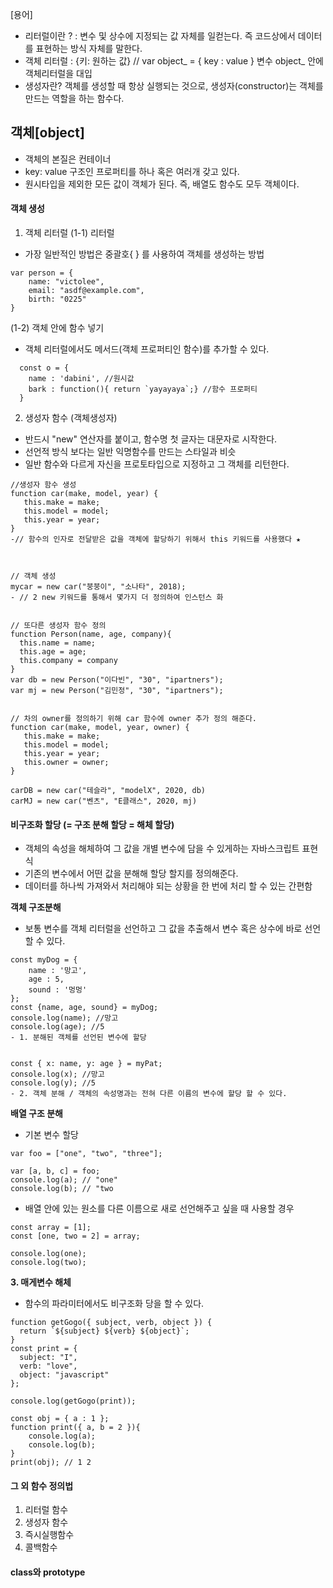 
[용어]
 - 리터럴이란 ? : 변수 및 상수에 지정되는 값 자체를 일컫는다. 즉 코드상에서 데이터를 표현하는 방식 자체를 말한다.
 - 객체 리터럴 : {키: 원하는 값} // var object_ = { key : value } 변수 object_ 안에 객체리터럴을 대입
 - 생성자란? 객체를 생성할 때 항상 실행되는 것으로, 생성자(constructor)는 객체를 만드는 역할을 하는 함수다.

## 객체[object]
- 객체의 본질은 컨테이너
- key: value 구조인 프로퍼티를 하나 혹은 여러개 갖고 있다. 
- 원시타입을 제외한 모든 값이 객체가 된다. 즉, 배열도 함수도 모두 객체이다. 


#### 객체 생성 
1. 객체 리터럴
(1-1) 리터럴
  - 가장 일반적인 방법은 중괄호{ } 를 사용하여 객체를 생성하는 방법
```
var person = {
    name: "victolee",
    email: "asdf@example.com",
    birth: "0225"
}
```

(1-2) 객체 안에 함수 넣기
  - 객체 리터럴에서도 메서드(객체 프로퍼티인 함수)를 추가할 수 있다. 
```
  const o = {
    name : 'dabini', //원시값 
    bark : function(){ return `yayayaya`;} //함수 프로퍼티
  }
```

2. 생성자 함수 (객체생성자)
  - 반드시 "new" 연산자를 붙이고, 함수명 첫 글자는 대문자로 시작한다.
  - 선언적 방식 보다는 일반 익명함수를 만드는 스타일과 비슷
  - 일반 함수와 다르게 자신을 프로토타입으로 지정하고 그 객체를 리턴한다.
```
//생성자 함수 생성
function car(make, model, year) {
   this.make = make;
   this.model = model;
   this.year = year;
}
-// 함수의 인자로 전달받은 값을 객체에 할당하기 위해서 this 키워드를 사용했다 ★



// 객체 생성
mycar = new car("붕붕이", "소나타", 2018);
- // 2 new 키워드를 통해서 몇가지 더 정의하여 인스턴스 화 


// 또다른 생성자 함수 정의
function Person(name, age, company){
  this.name = name;
  this.age = age;
  this.company = company
}
var db = new Person("이다빈", "30", "ipartners");
var mj = new Person("김민정", "30", "ipartners");


// 차의 owner를 정의하기 위해 car 함수에 owner 추가 정의 해준다.
function car(make, model, year, owner) {
   this.make = make;
   this.model = model;
   this.year = year;
   this.owner = owner;
}

carDB = new car("테슬라", "modelX", 2020, db)
carMJ = new car("벤츠", "E클래스", 2020, mj)
```




#### 비구조화 할당 (= 구조 분해 할당 = 해체 할당)
  - 객체의 속성을 해체하여 그 값을 개별 변수에 담을 수 있게하는 자바스크립트 표현식
  - 기존의 변수에서 어떤 값을 분해해 할당 할지를 정의해준다.
  - 데이터를 하나씩 가져와서 처리해야 되는 상황을 한 번에 처리 할 수 있는 간편함
  
__객체 구조분해__
- 보통 변수를 객체 리터럴을 선언하고 그 값을 추출해서 변수 혹은 상수에 바로 선언할 수 있다. 
 
```
const myDog = {
    name : '망고',
    age : 5,
    sound : '멍멍'
};
const {name, age, sound} = myDog;
console.log(name); //망고
console.log(age); //5
- 1. 분해된 객체를 선언된 변수에 할당


const { x: name, y: age } = myPat; 
console.log(x); //망고
console.log(y); //5
- 2. 객체 분해 / 객체의 속성명과는 전혀 다른 이름의 변수에 할당 할 수 있다. 
```


__배열 구조 분해__
- 기본 변수 할당
```
var foo = ["one", "two", "three"];

var [a, b, c] = foo;
console.log(a); // "one"
console.log(b); // "two
```

- 배열 안에 있는 원소를 다른 이름으로 새로 선언해주고 싶을 때 사용할 경우 
```
const array = [1];
const [one, two = 2] = array;

console.log(one);
console.log(two);
```

__3. 매게변수 해체__
- 함수의 파라미터에서도  비구조화 당을 할 수 있다. 
```
function getGogo({ subject, verb, object }) {
  return `${subject} ${verb} ${object}`;
}
const print = {
  subject: "I",
  verb: "love",
  object: "javascript"
};

console.log(getGogo(print));
```

```
const obj = { a : 1 };
function print({ a, b = 2 }){
    console.log(a);
    console.log(b);
}
print(obj); // 1 2
```


#### 그 외 함수 정의법
1. 리터럴 함수
2. 생성자 함수
3. 즉시실행함수 
4. 콜백함수


#### class와 prototype
